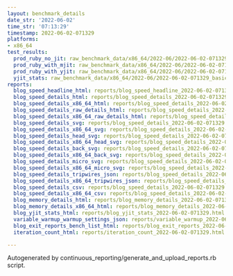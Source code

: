 ```yaml
---
layout: benchmark_details
date_str: '2022-06-02'
time_str: '07:13:29'
timestamp: 2022-06-02-071329
platforms:
- x86_64
test_results:
  prod_ruby_no_jit: raw_benchmark_data/x86_64/2022-06/2022-06-02-071329_basic_benchmark_prod_ruby_no_jit.json
  prod_ruby_with_mjit: raw_benchmark_data/x86_64/2022-06/2022-06-02-071329_basic_benchmark_prod_ruby_with_mjit.json
  prod_ruby_with_yjit: raw_benchmark_data/x86_64/2022-06/2022-06-02-071329_basic_benchmark_prod_ruby_with_yjit.json
  yjit_stats: raw_benchmark_data/x86_64/2022-06/2022-06-02-071329_basic_benchmark_yjit_stats.json
reports:
  blog_speed_headline_html: reports/blog_speed_headline_2022-06-02-071329.html
  blog_speed_details_html: reports/blog_speed_details_2022-06-02-071329.html
  blog_speed_details_x86_64_html: reports/blog_speed_details_2022-06-02-071329.x86_64.html
  blog_speed_details_raw_details_html: reports/blog_speed_details_2022-06-02-071329.raw_details.html
  blog_speed_details_x86_64_raw_details_html: reports/blog_speed_details_2022-06-02-071329.x86_64.raw_details.html
  blog_speed_details_svg: reports/blog_speed_details_2022-06-02-071329.svg
  blog_speed_details_x86_64_svg: reports/blog_speed_details_2022-06-02-071329.x86_64.svg
  blog_speed_details_head_svg: reports/blog_speed_details_2022-06-02-071329.head.svg
  blog_speed_details_x86_64_head_svg: reports/blog_speed_details_2022-06-02-071329.x86_64.head.svg
  blog_speed_details_back_svg: reports/blog_speed_details_2022-06-02-071329.back.svg
  blog_speed_details_x86_64_back_svg: reports/blog_speed_details_2022-06-02-071329.x86_64.back.svg
  blog_speed_details_micro_svg: reports/blog_speed_details_2022-06-02-071329.micro.svg
  blog_speed_details_x86_64_micro_svg: reports/blog_speed_details_2022-06-02-071329.x86_64.micro.svg
  blog_speed_details_tripwires_json: reports/blog_speed_details_2022-06-02-071329.tripwires.json
  blog_speed_details_x86_64_tripwires_json: reports/blog_speed_details_2022-06-02-071329.x86_64.tripwires.json
  blog_speed_details_csv: reports/blog_speed_details_2022-06-02-071329.csv
  blog_speed_details_x86_64_csv: reports/blog_speed_details_2022-06-02-071329.x86_64.csv
  blog_memory_details_html: reports/blog_memory_details_2022-06-02-071329.html
  blog_memory_details_x86_64_html: reports/blog_memory_details_2022-06-02-071329.x86_64.html
  blog_yjit_stats_html: reports/blog_yjit_stats_2022-06-02-071329.html
  variable_warmup_warmup_settings_json: reports/variable_warmup_2022-06-02-071329.warmup_settings.json
  blog_exit_reports_bench_list_html: reports/blog_exit_reports_2022-06-02-071329.bench_list.html
  iteration_count_html: reports/iteration_count_2022-06-02-071329.html

---
```

Autogenerated by continuous_reporting/generate_and_upload_reports.rb script.
